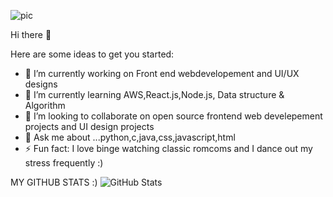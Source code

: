 ![pic](https://user-images.githubusercontent.com/73659975/127394083-48892987-4e41-40b6-84eb-8c60ca76aed4.png)

Hi there 👋


Here are some ideas to get you started:

- 🔭 I’m currently working on Front end webdevelopement and UI/UX designs
- 🌱 I’m currently learning AWS,React.js,Node.js, Data structure & Algorithm
- 👯 I’m looking to collaborate on open source frontend web develepement projects and UI design projects
- 💬 Ask me about ...python,c,java,css,javascript,html
- ⚡ Fun fact: I love binge watching classic romcoms and I dance out my stress frequently :)


MY GITHUB STATS :)
     ![GitHub Stats](https://github-readme-stats.vercel.app/api?username=anjushreesen&theme=radical)

